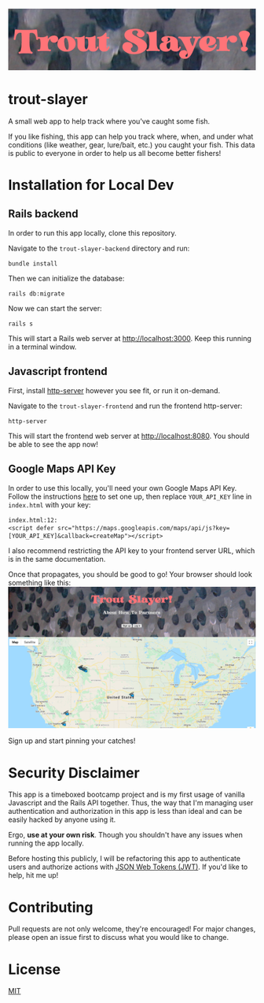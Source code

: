 ![trout-slayer](./trout-slayer-frontend/assets/images/trout_slayer.png)
# trout-slayer
A small web app to help track where you've caught some fish.

If you like fishing, this app can help you track where, when, and under what conditions (like weather, gear, lure/bait, etc.) you caught your fish. This data is public to everyone in order to help us all become better fishers!

# Installation for Local Dev
## Rails backend
In order to run this app locally, clone this repository.

Navigate to the `trout-slayer-backend` directory and run:
```
bundle install
```
Then we can initialize the database:
```
rails db:migrate
```
Now we can start the server:
```
rails s
```
This will start a Rails web server at [http://localhost:3000](http://localhost:3000). Keep this running in a terminal window.

## Javascript frontend
First, install [http-server](https://www.npmjs.com/package/http-server) however you see fit, or run it on-demand.

Navigate to the `trout-slayer-frontend` and run the frontend http-server:
```
http-server
```
This will start the frontend web server at [http://localhost:8080](http://localhost:8080). You should be able to see the app now!

## Google Maps API Key
In order to use this locally, you'll need your own Google Maps API Key. Follow the instructions [here](https://developers.google.com/maps/documentation/javascript/get-api-key) to set one up, then replace `YOUR_API_KEY` line in `index.html` with your key:
```
index.html:12:
<script defer src="https://maps.googleapis.com/maps/api/js?key=[YOUR_API_KEY]&callback=createMap"></script>
```
I also recommend restricting the API key to your frontend server URL, which is in the same documentation.

Once that propagates, you should be good to go! Your browser should look something like this:
![trout-slayer-map](./trout-slayer-frontend/assets/images/trout_slayer_map.png)

Sign up and start pinning your catches!

# Security Disclaimer
This app is a timeboxed bootcamp project and is my first usage of vanilla Javascript and the Rails API together. Thus, the way that I'm managing user authentication and authorization in this app is less than ideal and can be easily hacked by anyone using it. 

Ergo, **use at your own risk**. Though you shouldn't have any issues when running the app locally.

Before hosting this publicly, I will be refactoring this app to authenticate users and authorize actions with [JSON Web Tokens (JWT)](https://jwt.io/). If you'd like to help, hit me up!

# Contributing
Pull requests are not only welcome, they're encouraged! For major changes, please open an issue first to discuss what you would like to change.

# License
[MIT](./LICENSE)
